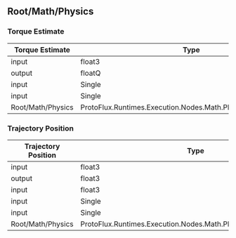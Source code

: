 <!-----------------------------------------------------------------------+
 ! This file has been generated using a script. Do not edit it manually. !
 ! Edit the individual node pages instead.                               !
 +----------------------------------------------------------------------->

## Root/Math/Physics

### Torque Estimate

<!-- embed:start:ProtoFlux.Runtimes.Execution.Nodes.Math.Physics.TorqueEstimate -->
<!-- ProtofluxNode:start -->
| Torque Estimate | Type | Label |
| --- | ---- | ----- |
| input | float3 | InitialTorque |
| output | floatQ | * |
| input | Single | Drag |
| input | Single | Time |
| Root/Math/Physics | ProtoFlux.Runtimes.Execution.Nodes.Math.Physics.TorqueEstimate |  |
<!-- ProtofluxNode:end -->
<!-- embed:end:ProtoFlux.Runtimes.Execution.Nodes.Math.Physics.TorqueEstimate -->


### Trajectory Position

<!-- embed:start:ProtoFlux.Runtimes.Execution.Nodes.Math.Physics.TrajectoryPosition -->
<!-- ProtofluxNode:start -->
| Trajectory Position | Type | Label |
| --- | ---- | ----- |
| input | float3 | InitialVelocity |
| output | float3 | * |
| input | float3 | Gravity |
| input | Single | Drag |
| input | Single | Time |
| Root/Math/Physics | ProtoFlux.Runtimes.Execution.Nodes.Math.Physics.TrajectoryPosition |  |
<!-- ProtofluxNode:end -->
<!-- embed:end:ProtoFlux.Runtimes.Execution.Nodes.Math.Physics.TrajectoryPosition -->


